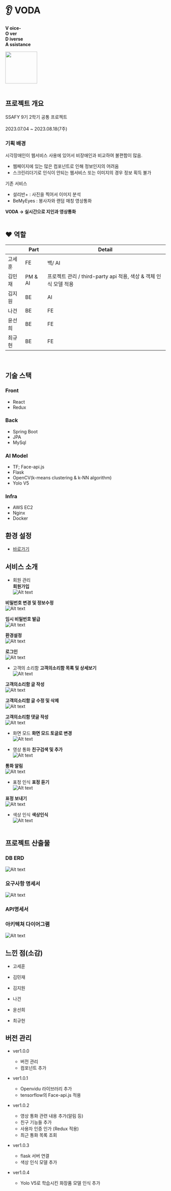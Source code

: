 # :ear: VODA  
**V oice-**   
**O ver**   
**D iverse**   
**A ssistance**  

<img src="../exec/resource/img/VODA_logo.png" width="100" height="100">
<br/> <br/>   

## 프로젝트 개요  
SSAFY 9기 2학기 공통 프로젝트
<br/>  
2023.07.04 ~ 2023.08.18(7주)

### 기획 배경
시각장애인이 웹서비스 사용에 있어서 비장애인과 비교하여 불편함이 많음.
- 웹페이지에 있는 많은 컴포넌트로 인해 정보인지의 어려움
- 스크린리더기로 인식이 안되는 웹서비스 또는 이미지의 경우 정보 획득 불가

기존 서비스
- 설리반+ : 사진을 찍어서 이미지 분석
- BeMyEyes : 봉사자와 랜덤 매칭 영상통화

**VODA -> 실시간으로 지인과 영상통화**   
<br/> 


## :heart: 역할

|  |  Part | Detail |
| --- | --- | --- |
| 고세훈 | FE | 백/ AI |
| 김민재 | PM & AI | 프로젝트 관리 / third-party api 적용, 색상 & 객체 인식 모델 적용 |
| 김지원 | BE | AI |
| 나건 | BE | FE |
| 윤선희 | BE | FE |
| 최규헌 | BE | FE |
<br/>

## 기술 스택

### Front
- React
- Redux


### Back
- Spring Boot
- JPA
- MySql


### AI Model
- TF; Face-api.js
- Flask
- OpenCV(k-means clustering & k-NN algorithm)
- Yolo V5


### Infra
- AWS EC2
- Nginx
- Docker



## 환경 설정  

- [바로가기](./exec/포팅메뉴얼.md)  


## 서비스 소개  

- 회원 관리  
**회원가입** <br/>
![Alt text](./exec/resource/GIF/회원관리/회원가입.gif) <br/>

**비밀번호 변경 및 정보수정** <br/>
![Alt text](./exec/resource/GIF/회원관리/비밀번호변경_정보수정.gif) <br/>

**임시 비밀번호 발급** <br/>
![Alt text](./exec/resource/GIF/회원관리/임시비밀번호발급.gif) <br/>

**환경설정** <br/>
![Alt text](./exec/resource/GIF/회원관리/환경설정.gif) <br/>

**로그인** <br/>
![Alt text](./exec/resource/GIF/회원관리/로그인.gif) <br/>

- 고객의 소리함
**고객의소리함 목록 및 상세보기** <br/>
![Alt text](./exec/resource/GIF/고객의소리함/고객의소리목록.gif) <br/>

**고객의소리함 글 작성** <br/>
![Alt text](./exec/resource/GIF/고객의소리함/고객의소리글작성.gif) <br/>

**고객의소리함 글 수정 및 삭제** <br/>
![Alt text](./exec/resource/GIF/고객의소리함/고객의소리수정삭제.gif) <br/>

**고객의소리함 댓글 작성** <br/>
![Alt text](./exec/resource/GIF/고객의소리함/고객의소리댓글.gif) <br/>

- 화면 모드
**화면 모드 토글로 변경** <br/>
![Alt text](./exec/resource/GIF/스크린타입/홈화면_테마토글.gif) <br/>

- 영상 통화
**친구검색 및 추가** <br/>
![Alt text](./exec/resource/GIF/영상통화/친구추가.gif) <br/>

**통화 알림** <br/>
![Alt text](./exec/resource/GIF/영상통화/통화알림.gif) <br/>

- 표정 인식
**표정 듣기** <br/>
![Alt text](./exec/resource/GIF/영상통화/표정듣기-자막.gif) <br/>

**표정 보내기** <br/>
![Alt text](./exec/resource/GIF/영상통화/표정보내기-자막.gif) <br/>

- 색상 인식
**색상인식** <br/>
![Alt text](./exec/resource/GIF/색상인식/색상인식.gif) <br/><br/>


## 프로젝트 산출물
### DB ERD
![Alt text](./exec/resource/img/ERD.png) <br/>

### 요구사항 명세서
![Alt text](./exec/resource/img/요구사항명세서.JPG) <br/>

### API명세서


### 아키텍쳐 다이어그램
![Alt text](./exec/resource/img/아키텍쳐.png) <br/>


## 느낀 점(소감)

- 고세훈  


- 김민재  


- 김지원  


- 나건  


- 윤선희  


- 최규헌  




## 버전 관리

- ver1.0.0
  - 버전 관리
  - 컴포넌트 추가

- ver1.0.1
  - Openvidu 라이브러리 추가
  - tensorflow의 Face-api.js 적용

- ver1.0.2
  - 영상 통화 관련 내용 추가(알림 등)
  - 친구 기능들 추가
  - 사용자 인증 인가 (Redux 적용)
  - 최근 통화 목록 조회

- ver1.0.3
  - flask 서버 연결
  - 색상 인식 모델 추가

- ver1.0.4
  - Yolo V5로 학습시킨 화장품 모델 인식 추가

